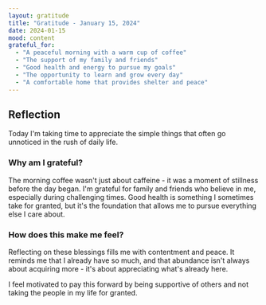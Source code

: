 ```yaml
---
layout: gratitude
title: "Gratitude - January 15, 2024"
date: 2024-01-15
mood: content
grateful_for:
  - "A peaceful morning with a warm cup of coffee"
  - "The support of my family and friends"
  - "Good health and energy to pursue my goals"
  - "The opportunity to learn and grow every day"
  - "A comfortable home that provides shelter and peace"
---
```


## Reflection

Today I'm taking time to appreciate the simple things that often go unnoticed in the rush of daily life.

### Why am I grateful?

The morning coffee wasn't just about caffeine - it was a moment of stillness before the day began. I'm grateful for family and friends who believe in me, especially during challenging times. Good health is something I sometimes take for granted, but it's the foundation that allows me to pursue everything else I care about.

### How does this make me feel?

Reflecting on these blessings fills me with contentment and peace. It reminds me that I already have so much, and that abundance isn't always about acquiring more - it's about appreciating what's already here.

I feel motivated to pay this forward by being supportive of others and not taking the people in my life for granted.
